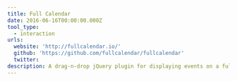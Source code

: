 ```yaml
---
title: Full Calendar
date: 2016-06-16T00:00:00.000Z
tool_type:
  - interaction
urls:
  website: 'http://fullcalendar.io/'
  github: 'https://github.com/fullcalendar/fullcalendar'
  twitter:
description: A drag-n-drop jQuery plugin for displaying events on a full-sized calendar.
---
```



